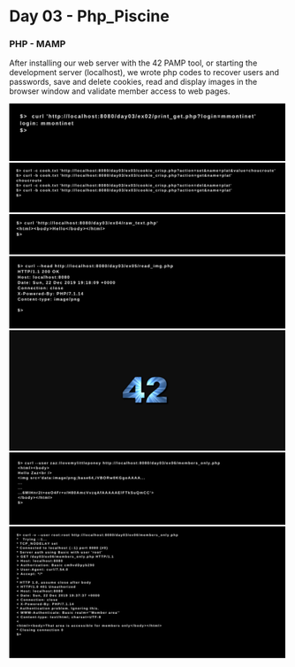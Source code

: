 # Day 03 - Php_Piscine

### PHP - MAMP

After installing our web server with the 42 PAMP tool, or starting the development server (localhost), we wrote php codes to recover users and passwords, save and delete cookies, read and display images in the browser window and validate member access to web pages.

<img src="../resources/images/get.png" width="500">
<img src="../resources/images/cookie.png" width="500">
<img src="../resources/images/raw.png" width="500">
<img src="../resources/images/read_1.png" width="500">
<img src="../resources/images/read_2.png" width="500">
<img src="../resources/images/members_1.png" width="500">
<img src="../resources/images/members_2.png" width="500">
